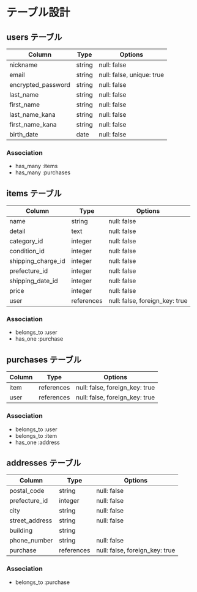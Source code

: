 # テーブル設計

## users テーブル

| Column             | Type   | Options     |
| ------------------ | ------ | ----------- |
| nickname           | string | null: false |
| email              | string | null: false, unique: true |
| encrypted_password | string | null: false |
| last_name           | string | null: false |
| first_name          | string | null: false |
| last_name_kana       | string | null: false |
| first_name_kana      | string | null: false |
| birth_date          | date | null: false |

### Association

- has_many :items
- has_many :purchases


## items テーブル

| Column             | Type   | Options     |
| ------------------ | ------ | ----------- |
| name               | string | null: false |
| detail             | text   | null: false   |
| category_id            | integer | null: false |
| condition_id           | integer | null: false |
| shipping_charge_id     | integer | null: false |
| prefecture_id          | integer | null: false |
| shipping_date_id       | integer | null: false |
| price               | integer | null: false |
| user           | references | null: false, foreign_key: true |

### Association

- belongs_to :user
- has_one :purchase


## purchases テーブル

| Column  | Type       | Options                        |
| ------ | ---------- | ------------------------------ |
| item | references | null: false, foreign_key: true |
| user | references | null: false, foreign_key: true |


### Association

- belongs_to :user
- belongs_to :item
- has_one :address


## addresses テーブル

| Column  | Type       | Options                        |
| ------- | ---------- | ------------------------------ |
| postal_code | string | null: false                   |
| prefecture_id  | integer | null: false |
| city        | string | null: false |
| street_address  | string | null: false |
| building       | string |              |
| phone_number   | string | null: false |
| purchase    | references | null: false, foreign_key: true |

### Association

- belongs_to :purchase
